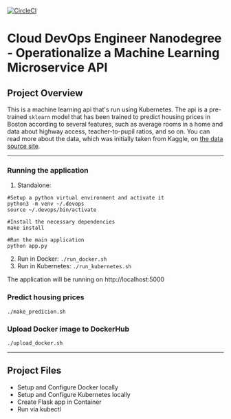[![CircleCI](https://circleci.com/gh/josephmfaulkner/udacity-devops-project4/tree/master.svg?style=svg)](https://circleci.com/gh/josephmfaulkner/udacity-devops-project4/tree/master)
# Cloud DevOps Engineer Nanodegree - Operationalize a Machine Learning Microservice API

## Project Overview

This is a machine learning api that's run using Kubernetes. The api is a pre-trained `sklearn` model that has been trained to predict housing prices in Boston according to several features, such as average rooms in a home and data about highway access, teacher-to-pupil ratios, and so on. You can read more about the data, which was initially taken from Kaggle, on [the data source site](https://www.kaggle.com/c/boston-housing).

---

### Running the application

1. Standalone:
```
#Setup a python virtual environment and activate it
python3 -m venv ~/.devops
source ~/.devops/bin/activate

#Install the necessary dependencies
make install

#Run the main application
python app.py
```
2. Run in Docker:  `./run_docker.sh`
3. Run in Kubernetes:  `./run_kubernetes.sh`

The application will be running on http://localhost:5000

### Predict housing prices

`./make_predicion.sh`

### Upload Docker image to DockerHub
`./upload_docker.sh`

---

## Project Files

* Setup and Configure Docker locally
* Setup and Configure Kubernetes locally
* Create Flask app in Container
* Run via kubectl
